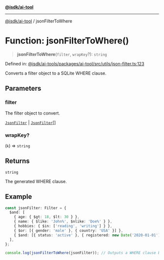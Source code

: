 [**@isdk/ai-tool**](../README.md)

***

[@isdk/ai-tool](../globals.md) / jsonFilterToWhere

# Function: jsonFilterToWhere()

> **jsonFilterToWhere**(`filter`, `wrapKey`?): `string`

Defined in: [@isdk/ai-tools/packages/ai-tool/src/utils/json-filter.ts:123](https://github.com/isdk/ai-tool.js/blob/4ebf370aaec9c78535cb40ffc19656d7bddcb145/src/utils/json-filter.ts#L123)

Converts a filter object to a SQLite WHERE clause.

## Parameters

### filter

The filter object to convert.

[`JsonFilter`](../interfaces/JsonFilter.md) | [`JsonFilter`](../interfaces/JsonFilter.md)[]

### wrapKey?

(`k`) => `string`

## Returns

`string`

The generated WHERE clause.

## Example

```ts
const jsonFilter: Filter = {
  $and: [
    { age: { $gt: 18, $lt: 30 } },
    { name: { $like: 'John%', $nlike: 'Doe%' } },
    { hobbies: { $in: ['reading', 'writing'] } },
    { $or: [{ gender: 'male' }, { country: 'USA' }] },
    { $and: [{ status: 'active' }, { registered: new Date('2020-01-01') }] },
  ],
};

console.log(jsonFilterToWhere(jsonFilter)); // Outputs a WHERE clause based on the given filter
```
